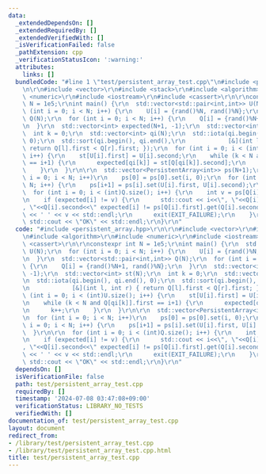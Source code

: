 ```yaml
---
data:
  _extendedDependsOn: []
  _extendedRequiredBy: []
  _extendedVerifiedWith: []
  _isVerificationFailed: false
  _pathExtension: cpp
  _verificationStatusIcon: ':warning:'
  attributes:
    links: []
  bundledCode: "#line 1 \"test/persistent_array_test.cpp\"\n#include <persistent_array.hpp>\r\
    \n\r\n#include <vector>\r\n#include <stack>\r\n#include <algorithm>\r\n#include\
    \ <numeric>\r\n#include <iostream>\r\n#include <cassert>\r\n\r\nconstexpr int\
    \ N = 1e5;\r\nint main() {\r\n  std::vector<std::pair<int,int>> U(N);\r\n  for\
    \ (int i = 0; i < N; i++) {\r\n    U[i] = {rand()%N, rand()%N};\r\n  }\r\n  std::vector<std::pair<int,int>>\
    \ Q(N);\r\n  for (int i = 0; i < N; i++) {\r\n    Q[i] = {rand()%N+1, rand()%N};\r\
    \n  }\r\n  std::vector<int> expected(N+1, -1);\r\n  std::vector<int> st(N);\r\n\
    \  int k = 0;\r\n  std::vector<int> qi(N);\r\n  std::iota(qi.begin(), qi.end(),\
    \ 0);\r\n  std::sort(qi.begin(), qi.end(),\r\n            [&](int l, int r) {\
    \ return Q[l].first < Q[r].first; });\r\n  for (int i = 0; i < (int)U.size();\
    \ i++) {\r\n    st[U[i].first] = U[i].second;\r\n    while (k < N and Q[qi[k]].first\
    \ == i+1) {\r\n      expected[qi[k]] = st[Q[qi[k]].second];\r\n      k++;\r\n\
    \    }\r\n  }\r\n\r\n  std::vector<PersistentArray<int>> ps(N+1);\r\n  for (int\
    \ i = 0; i < N; i++)\r\n    ps[0] = ps[0].set(i, 0);\r\n  for (int i = 0; i <\
    \ N; i++) {\r\n    ps[i+1] = ps[i].set(U[i].first, U[i].second);\r\n  }\r\n\r\n\
    \  for (int i = 0; i < (int)Q.size(); i++) {\r\n    int v = ps[Q[i].first].get(Q[i].second);\r\
    \n    if (expected[i] != v) {\r\n      std::cout << i<<\", \"<<Q[i].first<<\"\
    , \"<<Q[i].second<<\" expected[i] != ps[Q[i].first].get(Q[i].second): \" << expected[i]\
    \ << ' ' << v << std::endl;\r\n      exit(EXIT_FAILURE);\r\n    }\r\n  }\r\n \
    \ std::cout << \"OK\" << std::endl;\r\n}\r\n"
  code: "#include <persistent_array.hpp>\r\n\r\n#include <vector>\r\n#include <stack>\r\
    \n#include <algorithm>\r\n#include <numeric>\r\n#include <iostream>\r\n#include\
    \ <cassert>\r\n\r\nconstexpr int N = 1e5;\r\nint main() {\r\n  std::vector<std::pair<int,int>>\
    \ U(N);\r\n  for (int i = 0; i < N; i++) {\r\n    U[i] = {rand()%N, rand()%N};\r\
    \n  }\r\n  std::vector<std::pair<int,int>> Q(N);\r\n  for (int i = 0; i < N; i++)\
    \ {\r\n    Q[i] = {rand()%N+1, rand()%N};\r\n  }\r\n  std::vector<int> expected(N+1,\
    \ -1);\r\n  std::vector<int> st(N);\r\n  int k = 0;\r\n  std::vector<int> qi(N);\r\
    \n  std::iota(qi.begin(), qi.end(), 0);\r\n  std::sort(qi.begin(), qi.end(),\r\
    \n            [&](int l, int r) { return Q[l].first < Q[r].first; });\r\n  for\
    \ (int i = 0; i < (int)U.size(); i++) {\r\n    st[U[i].first] = U[i].second;\r\
    \n    while (k < N and Q[qi[k]].first == i+1) {\r\n      expected[qi[k]] = st[Q[qi[k]].second];\r\
    \n      k++;\r\n    }\r\n  }\r\n\r\n  std::vector<PersistentArray<int>> ps(N+1);\r\
    \n  for (int i = 0; i < N; i++)\r\n    ps[0] = ps[0].set(i, 0);\r\n  for (int\
    \ i = 0; i < N; i++) {\r\n    ps[i+1] = ps[i].set(U[i].first, U[i].second);\r\n\
    \  }\r\n\r\n  for (int i = 0; i < (int)Q.size(); i++) {\r\n    int v = ps[Q[i].first].get(Q[i].second);\r\
    \n    if (expected[i] != v) {\r\n      std::cout << i<<\", \"<<Q[i].first<<\"\
    , \"<<Q[i].second<<\" expected[i] != ps[Q[i].first].get(Q[i].second): \" << expected[i]\
    \ << ' ' << v << std::endl;\r\n      exit(EXIT_FAILURE);\r\n    }\r\n  }\r\n \
    \ std::cout << \"OK\" << std::endl;\r\n}\r\n"
  dependsOn: []
  isVerificationFile: false
  path: test/persistent_array_test.cpp
  requiredBy: []
  timestamp: '2024-07-08 03:47:08+09:00'
  verificationStatus: LIBRARY_NO_TESTS
  verifiedWith: []
documentation_of: test/persistent_array_test.cpp
layout: document
redirect_from:
- /library/test/persistent_array_test.cpp
- /library/test/persistent_array_test.cpp.html
title: test/persistent_array_test.cpp
---
```

